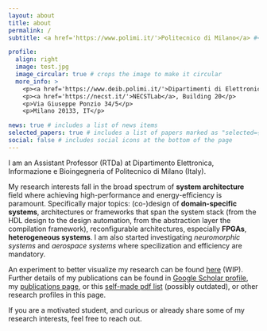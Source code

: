 ```yaml
---
layout: about
title: about
permalink: /
subtitle: <a href='https://www.polimi.it/'>Politecnico di Milano</a> #<a href='#'>Affiliations</a>. Address. Contacts. Motto. Etc.

profile:
  align: right
  image: test.jpg
  image_circular: true # crops the image to make it circular
  more_info: >
    <p><a href='https://www.deib.polimi.it/'>Dipartimenti di Elettronica Informazione e Bioingegneria</a></p>
    <p><a href='https://necst.it/'>NECSTLab</a>, Building 20</p>
    <p>Via Giuseppe Ponzio 34/5</p>
    <p>Milano 20133, IT</p>

news: true # includes a list of news items
selected_papers: true # includes a list of papers marked as "selected={true}"
social: false # includes social icons at the bottom of the page
---
```

I am an Assistant Professor (RTDa) at Dipartimento Elettronica, Informazione e Bioingegneria of Politecnico di Milano (Italy).

My research interests fall in the broad spectrum of **system architecture** field where achieving high-performance and energy-efficiency is paramount.
Specifically major topics: (co-)design of **domain-specific systems**, architectures or frameworks that span the system stack (from the HDL design to the design automation, from the abstraction layer the compilation framework), reconfigurable architectures, especially **FPGAs**, **heterogeneous systems**. 
I am also started investigating _neuromorphic systems_ and _aerospace systems_ where specilization and efficiency are mandatory.

An experiment to better visualize my research can be found [here]() (WIP). 
Further details of my publications can be found in [Google Scholar profile](https://scholar.google.com/citations?user=Y0VnEtkAAAAJ), my [publications page](/publications/), or this [self-made pdf list](https://raw.githubusercontent.com/DavideConficconi/davideconficconi.github.io/master/assets/pdf/publist_dc.pdf) (possibly outdated), or other research profiles in this page.


If you are a motivated student, and curious or already share some of my research interests, feel free to reach out.


<!-- Write your biography here. Tell the world about yourself. Link to your favorite [subreddit](http://reddit.com). You can put a picture in, too. The code is already in, just name your picture `prof_pic.jpg` and put it in the `img/` folder. -->

<!-- Put your address / P.O. box / other info right below your picture. You can also disable any of these elements by editing `profile` property of the YAML header of your `_pages/about.md`. Edit `_bibliography/papers.bib` and Jekyll will render your [publications page](/al-folio/publications/) automatically. -->

<!-- Link to your social media connections, too. This theme is set up to use [Font Awesome icons](https://fontawesome.com/) and [Academicons](https://jpswalsh.github.io/academicons/), like the ones below. Add your Facebook, Twitter, LinkedIn, Google Scholar, or just disable all of them. -->
